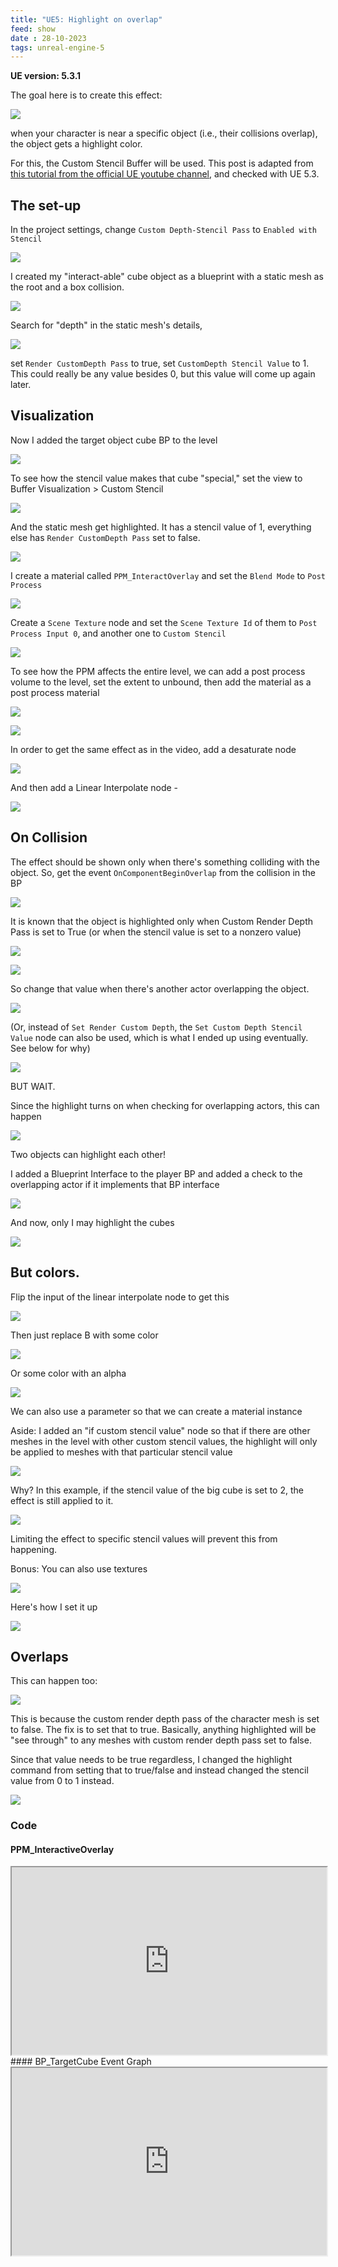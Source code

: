 ```yaml
---
title: "UE5: Highlight on overlap"
feed: show
date : 28-10-2023
tags: unreal-engine-5
---
```


**UE version: 5.3.1**

The goal here is to create this effect:

![](attachments/final%202.gif)

when your character is near a specific object (i.e., their collisions overlap), the object gets a highlight color.

For this, the Custom Stencil Buffer will be used. This post is adapted from [this tutorial from the official UE youtube channel](https://youtu.be/PiQ_JLJKi0M?si=E_IfIMWh3laC1LQt), and checked with UE 5.3.

## The set-up

In the project settings, change `Custom Depth-Stencil Pass` to `Enabled with Stencil`

![](attachments/Pasted%20image%2020231027092420.png)

I created my "interact-able" cube object as a blueprint with a static mesh as the root and a box collision. 

![](attachments/Pasted%20image%2020231027092345.png)

Search for "depth" in the static mesh's details,

![](attachments/Pasted%20image%2020231027092555.png)

set `Render CustomDepth Pass` to true, set `CustomDepth Stencil Value` to 1. This could really be any value besides 0, but this value will come up again later.

## Visualization

Now I added the target object cube BP to the level

![](attachments/Pasted%20image%2020231027092706.png)

To see how the stencil value makes that cube  "special," set the view to Buffer Visualization > Custom Stencil

![](attachments/Pasted%20image%2020231027092720.png)

And the static mesh get highlighted. It has a stencil value of 1, everything else has `Render CustomDepth Pass` set to false. 

![](attachments/Pasted%20image%2020231027092736.png)

I create a material called `PPM_InteractOverlay` and set the `Blend Mode` to `Post Process`

![](attachments/Pasted%20image%2020231027093000.png)

Create a `Scene Texture` node and set the `Scene Texture Id` of them to `Post Process Input 0`, and another one to `Custom Stencil`

![](attachments/Pasted%20image%2020231027093145.png)

To see how the PPM affects the entire level, we can add a post process volume to the level, set the extent to unbound, then add the material as a post process material

![](attachments/Pasted%20image%2020231027093507.png)

![](attachments/Pasted%20image%2020231027093456.png)

In order to get the same effect as in the video, add a desaturate node

![](attachments/Pasted%20image%2020231027093653.png)

And then add a Linear Interpolate node - 

![](attachments/Pasted%20image%2020231027093633.png)

## On Collision

The effect should be shown only when there's something colliding with the object. So, get the event `OnComponentBeginOverlap` from the collision in the BP

![](attachments/Pasted%20image%2020231027094930.png)

It is known that the object is highlighted only when Custom Render Depth Pass is set to True (or when the stencil value is set to a nonzero value)

![](attachments/Pasted%20image%2020231027095048.png)

![](attachments/Pasted%20image%2020231027095110.png)

So change that value when there's another actor overlapping the object.

![](attachments/Pasted%20image%2020231027095540.png)

(Or, instead of `Set Render Custom Depth`, the `Set Custom Depth Stencil Value` node can also be used, which is what I ended up using eventually. See below for why)

![](attachments/final%201.gif)

BUT WAIT.

Since the highlight turns on when checking for overlapping actors, this can happen

![](attachments/but_wait%201.gif)

Two objects can highlight each other!

I added a Blueprint Interface to the player BP and added a check to the overlapping actor if it implements that BP interface

![](attachments/Pasted%20image%2020231027100933.png)

And now, only I may highlight the cubes

![](attachments/only_me.gif)

## But colors.

Flip the input of the linear interpolate node to get this

![](attachments/Pasted%20image%2020231027102018.png)

Then just replace B with some color

![](attachments/Pasted%20image%2020231027102117.png)

Or some color with an alpha

![](attachments/Pasted%20image%2020231027102351.png)

We can also use a parameter so that we can create a material instance

Aside: I added an "if custom stencil value" node so that if there are other meshes in the level with other custom stencil values, the highlight will only be applied to meshes with that particular stencil value

![](attachments/Pasted%20image%2020231027135236.png)

Why? In this example, if the stencil value of the big cube is set to 2, the effect is still applied to it. 

![](attachments/Pasted%20image%2020231027114935.png)

Limiting the effect to specific stencil values will prevent this from happening.

Bonus: You can also use textures

![](attachments/Pasted%20image%2020231027114128.png)

Here's how I set it up

![](attachments/Pasted%20image%2020231027114149.png)

## Overlaps

This can happen too:

![](attachments/Pasted%20image%2020231027114229.png)

This is because the custom render depth pass of the character mesh is set to false. The fix is to set that to true. Basically, anything highlighted will be "see through" to any meshes with custom render depth pass set to false. 

Since that value needs to be true regardless, I changed the highlight command from setting that to true/false and instead changed the stencil value from 0 to 1 instead.

![](attachments/Pasted%20image%2020231028113923.png)

### Code

#### PPM_InteractiveOverlay

<iframe src="https://blueprintue.com/render/sm6xf--x/" scrolling="no"  width="100%" height=300 allowfullscreen></iframe>
#### BP_TargetCube Event Graph

<iframe src="https://blueprintue.com/render/ihky-egn/" scrolling="no" width="100%" height=300 allowfullscreen></iframe>
